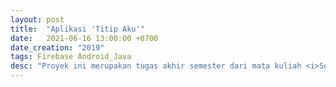 ```yaml
---
layout: post
title:  "Aplikasi 'Titip Aku'"
date:   2021-06-16 13:00:00 +0700
date_creation: "2019"
tags: Firebase Android_Java
desc: "Proyek ini merupakan tugas akhir semester dari mata kuliah <i>Software Development Project</i> (SDP) yang mengangkat topik jasa penitipan barang dengan nama <b>'Titip Aku'</b>, yang berbasis Android Java."
---
```

